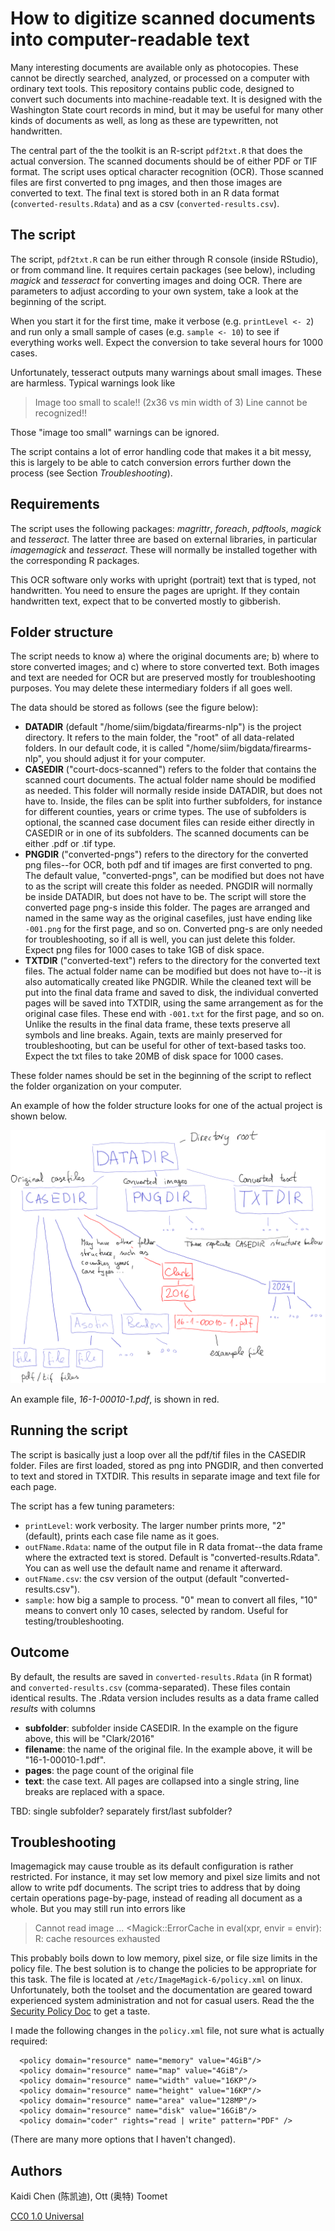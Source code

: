 # How to digitize scanned documents into computer-readable text

Many interesting documents are available only as photocopies.  These
cannot be directly searched, analyzed, or processed on a computer with ordinary text
tools.  This repository contains public code, designed to convert such
documents into machine-readable text.  It is designed with the
Washington State court records in mind, but it may be useful for many
other kinds of documents as well, as long as these are typewritten,
not handwritten.

The central part of the the toolkit is an R-script `pdf2txt.R` that
does the actual conversion.  The scanned documents should be of either
PDF or TIF format.  The script uses optical character recognition
(OCR).  Those scanned files are first converted to png images, and
then those images are converted to text.  The final text is stored
both in an R data format (`converted-results.Rdata`) and as a csv
(`converted-results.csv`).


## The script

The script, `pdf2txt.R` can be run either through R console (inside
RStudio), or from command line.  It requires certain packages (see
below),
including _magick_ and _tesseract_ for converting images and doing
OCR.  There are parameters to adjust according to your own
system, take a look at the beginning of the script.

When you start it for the first time, make it verbose
(e.g. `printLevel <- 2`) and run only a small sample of cases
(e.g. `sample <- 10`) to see if everything works well.  Expect the
conversion to take several hours for 1000 cases.

Unfortunately, tesseract outputs many warnings about small
images.  These are harmless.
Typical warnings look like

> Image too small to scale!! (2x36 vs min width of 3)
> Line cannot be recognized!!

Those "image too small" warnings can be ignored.

The script contains a lot of error handling code that makes it a bit
messy, this is largely to be able to catch conversion errors further
down the process (see Section _Troubleshooting_).


## Requirements

The script uses the following packages: _magrittr_, _foreach_,
_pdftools_, _magick_ and _tesseract_.  The latter three are based
on external libraries, in particular _imagemagick_ and _tesseract_.
These will normally be installed together with the corresponding R
packages.

This OCR software only works with upright (portrait) text that is
typed, not handwritten.  You need to ensure the pages are upright.
If they contain handwritten text, expect that to be converted mostly
to gibberish.


## Folder structure

The script needs to know a) where the
original documents are; b) where to store converted images; and c) where
to store converted text.  Both images and text are needed for OCR but
are preserved mostly for troubleshooting purposes.  You may delete
these intermediary folders if all goes well.

The data should be stored as follows (see the figure below):

* **DATADIR** (default "/home/siim/bigdata/firearms-nlp")
  is the project directory.  It refers to the main
  folder, the "root" of all data-related
  folders.  In our default code, it is called
  "/home/siim/bigdata/firearms-nlp", you should adjust it for your
  computer. 
* **CASEDIR** ("court-docs-scanned") refers to the
  folder that contains the scanned court documents.  The actual folder
  name should be modified as needed.  This folder
  will normally reside inside DATADIR, but does not have to.  Inside,
  the files can be split into further subfolders, for instance
  for different counties, years or crime types.  The use
  of subfolders is
  optional, the scanned case document files can reside either directly
  in CASEDIR or in one of its subfolders.  The scanned documents
  can be either
  .pdf or .tif type.
* **PNGDIR** ("converted-pngs") refers to the
  directory for the converted png files--for OCR,
  both pdf and tif images are first converted to png.  The default
  value, "converted-pngs", can be modified but does not have to as the
  script will create this folder as needed.  PNGDIR will
  normally be inside DATADIR, but does not have to be.  The script
  will store the converted page png-s inside this folder.  The pages
  are arranged and named in the same way as the original casefiles,
  just have ending like `-001.png` for the first page, and so on.
  Converted
  png-s are only needed for troubleshooting, so if all is well, you
  can just delete this folder.  Expect png files for 1000 cases to
  take 1GB of disk space.
* **TXTDIR** ("converted-text") refers to the
  directory for the converted text files.  The actual folder name can
  be modified but does not have to--it is also
  automatically created like PNGDIR.   While the
  cleaned text will be put into the final
  data frame and saved to disk, the
  individual converted pages will be saved into TXTDIR, using the same
  arrangement as for the original case files.  These end with
  `-001.txt` for the first page, and so on.
  Unlike the results in the final
  data frame, these
  texts preserve all symbols and line breaks.
  Again, texts are mainly preserved for
  troubleshooting, but can be useful for other of text-based
  tasks too.  Expect the txt files to take 20MB of disk space 
  for 1000 cases.

These folder names should be set in the beginning of the script to
reflect the folder organization on your computer.

An example of how the folder structure looks for one of the actual
project is shown below.

![folder structure](folder-structure.png)

An example file, _16-1-00010-1.pdf_, is shown in red.



## Running the script

The script is basically just a loop over all the pdf/tif files in the
CASEDIR folder.  Files are first loaded, stored as png into PNGDIR,
and then converted to text and stored in TXTDIR.  This results in
separate image and text file for each page.

The script has a few tuning parameters:

* `printLevel`: work verbosity.  The larger number prints more, "2"
  (default), prints each case file name as it goes.
* `outFName.Rdata`: name of the output file in R data fromat--the
  data frame where the
  extracted text is stored.  Default is "converted-results.Rdata".  You
  can as well use the default name and rename it afterward.
* `outFName.csv`: the csv version of the output (default
  "converted-results.csv").
* `sample`: how big a sample to process.  "0" mean to convert all
  files, "10" means to convert only 10 cases, selected by
  random.  Useful for testing/troubleshooting.


## Outcome

By default, the results are saved in
`converted-results.Rdata` (in R format) and `converted-results.csv`
(comma-separated).  These files contain identical results.  The .Rdata
version includes results as a data frame
called _results_ with columns

* **subfolder**: subfolder inside CASEDIR.  In the example on the
  figure above, this
  will be "Clark/2016"
* **filename**: the name of the original file.  In the example above,
  it will be "16-1-00010-1.pdf".
* **pages**: the page count of the original file
* **text**: the case text.  All pages are collapsed into a single
  string, line breaks are replaced with a space.

TBD: single subfolder?  separately first/last subfolder?



## Troubleshooting

Imagemagick may cause trouble as its default
configuration is rather restricted.  For instance, it may set low
memory and pixel size limits and not allow to write pdf documents.
The script tries to address
that by doing certain operations page-by-page, instead of reading all
document as a whole.  But you may still run into errors like 

> Cannot read image ...
> <Magick::ErrorCache in eval(xpr, envir = envir): R: cache resources exhausted

This probably boils down to low memory, pixel size, or file size
limits in the policy file.  The best solution is to change the
policies to be appropriate for this task.  The file is located at
`/etc/ImageMagick-6/policy.xml` on linux.  Unfortunately, both the
toolset and the documentation are geared toward experienced system
administration and not for casual users.  Read the the
[Security Policy Doc](https://imagemagick.org/script/security-policy.php) 
to get a
taste. 

I made the following changes in the `policy.xml` file, not sure
what is actually required:
```
  <policy domain="resource" name="memory" value="4GiB"/>
  <policy domain="resource" name="map" value="4GiB"/>
  <policy domain="resource" name="width" value="16KP"/>
  <policy domain="resource" name="height" value="16KP"/>
  <policy domain="resource" name="area" value="128MP"/>
  <policy domain="resource" name="disk" value="16GiB"/>
  <policy domain="coder" rights="read | write" pattern="PDF" />
```
(There are many more options that I haven't changed).


## Authors

Kaidi Chen (陈凯迪), Ott (奥特) Toomet 

[CC0 1.0 Universal](https://creativecommons.org/publicdomain/zero/1.0/)
